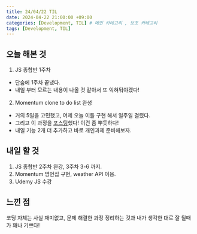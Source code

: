 ```yaml
---
title: 24/04/22 TIL
date: 2024-04-22 21:00:00 +09:00
categories: [Development, TIL] # 메인 카테고리 , 보조 카테고리
tags: [Development, TIL]
---
```


## 오늘 해본 것

1. JS 종합반 1주차

- 단숨에 1주차 끝냈다.
- 내일 부터 모르는 내용이 나올 것 같아서 또 익혀둬야겠다!

2. Momentum clone to do list 완성

- 거의 5일을 고민했고, 어제 오늘 이틀 구현 해서 일주일 걸렸다.
- 그리고 이 과정을 [포스팅][1]했다! 이건 좀 뿌듯하다!
- 내일 기능 2개 더 추가하고 바로 개인과제 준비해보자.

## 내일 할 것

1. JS 종합반 2주차 완강, 3주차 3-6 까지.
2. Momentum 명언집 구현, weather API 이용.
3. Udemy JS 수강

## 느낀 점

코딩 자체는 사실 재미없고,
문제 해결한 과정 정리하는 것과 내가 생각한 대로 잘 될때가 꽤나 기쁘다!

[1]: https://kybaq.github.io/posts/Momentum-Clone-to-do-list-구현/
